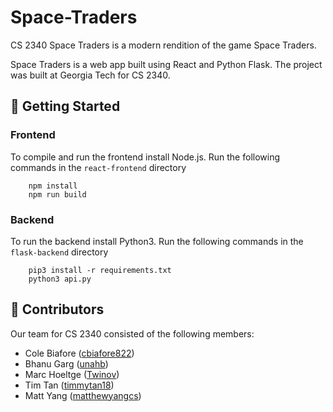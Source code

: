 # Space-Traders

CS 2340 Space Traders is a modern rendition of the game Space Traders.

Space Traders is a web app built using React and Python Flask. The project was built at Georgia Tech for CS 2340.

## 🚀 Getting Started

### Frontend

To compile and run the frontend install Node.js. Run the following commands in the `react-frontend` directory

```
    npm install  
    npm run build
```

### Backend

To run the backend install Python3. Run the following commands in the `flask-backend` directory

```
    pip3 install -r requirements.txt
    python3 api.py
```

## 👥 Contributors

Our team for CS 2340 consisted of the following members:

- Cole Biafore ([cbiafore822](https://github.com/cbiafore822))
- Bhanu Garg ([unahb](https://github.com/unahb))
- Marc Hoeltge ([Twinov](https://github.com/Twinov))
- Tim Tan ([timmytan18](https://github.com/timmytan18))
- Matt Yang ([matthewyangcs](https://github.com/matthewyangcs))
